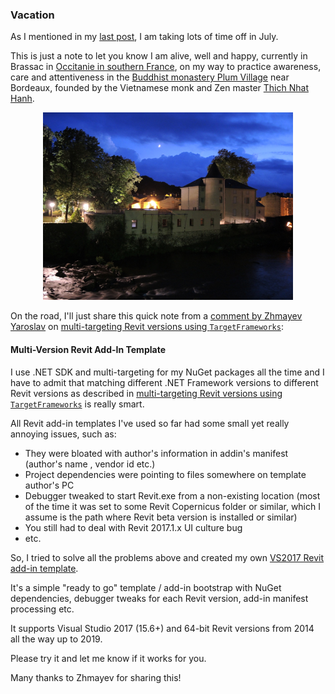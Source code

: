 <head>
<meta http-equiv="Content-Type" content="text/html; charset=utf-8">
<link rel="stylesheet" type="text/css" href="bc.css">
<!--
<script src="https://cdn.rawgit.com/google/code-prettify/master/loader/run_prettify.js" type="text/javascript"></script>
-->
</head>

<!---

 #RevitAPI @AutodeskRevit #bim #dynamobim @AutodeskForge #ForgeDevCon 

&ndash; Vacation
...

--->

### Vacation

As I mentioned in
my [last post](http://thebuildingcoder.typepad.com/blog/2018/06/add-in-registration-vendorid-and-signature.html),
I am taking lots of time off in July.

This is just a note to let you know I am alive, well and happy, currently in Brassac in [Occitanie in southern France](https://en.wikipedia.org/wiki/Occitanie_(administrative_region)),
on my way to practice awareness, care and attentiveness in 
the [Buddhist monastery Plum Village](https://plumvillage.org) near Bordeaux, founded
by the Vietnamese monk and Zen master [Thich Nhat Hanh](https://plumvillage.org/about/thich-nhat-hanh).

<center>
<img src="img/719_brassac_800x600.jpg" alt="Brassac" width="400"/>
</center>

On the road, I'll just share this quick note from
a [comment by Zhmayev Yaroslav](http://thebuildingcoder.typepad.com/blog/2018/06/multi-targeting-revit-versions-cad-terms-texture-maps.html#comment-3992433596)
on [multi-targeting Revit versions using `TargetFrameworks`](http://thebuildingcoder.typepad.com/blog/2018/06/multi-targeting-revit-versions-cad-terms-texture-maps.html#2):

#### <a name="2"></a> Multi-Version Revit Add-In Template

I use .NET SDK and multi-targeting for my NuGet packages all the time and I have to admit that matching different .NET Framework versions to different Revit versions as described
in [multi-targeting Revit versions using `TargetFrameworks`](http://thebuildingcoder.typepad.com/blog/2018/06/multi-targeting-revit-versions-cad-terms-texture-maps.html#2) is
really smart.

All Revit add-in templates I've used so far had some small yet really annoying issues, such as:

- They were bloated with author's information in addin's manifest (author's name , vendor id etc.)
- Project dependencies were pointing to files somewhere on template author's PC
- Debugger tweaked to start Revit.exe from a non-existing location (most of the time it was set to some Revit Copernicus folder or similar, which I assume is the path where Revit beta version is installed or similar)
- You still had to deal with Revit 2017.1.x UI culture bug
- etc.

So, I tried to solve all the problems above and created my
own [VS2017 Revit add-in template](https://github.com/Equipple/vs-templates-revit-addin/releases).

It's a simple "ready to go" template / add-in bootstrap with NuGet dependencies, debugger tweaks for each Revit version, add-in manifest processing etc.

It supports Visual Studio 2017 (15.6+) and 64-bit Revit versions from 2014 all the way up to 2019.

Please try it and let me know if it works for you.

Many thanks to Zhmayev for sharing this!
